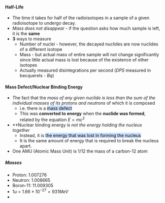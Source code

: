 #### Half-Life
- The time it takes for half of the radioisotopes in a sample of a given radioisotope to undergo decay.
- *Mass does not disappear* - if the question asks how much sample is left, it is the **same**
- **3** ways to measure
	- Number of nuclei - however, the decayed nuclides are now nuclides of a different isotope
	- Mass - but actual mass of entire sample will not change significantly since little actual mass is lost because of the existence of other isotopes
	- Actually measured disintegrations per second ($DPS$ measured in becquerels - $Bq$)

#### Mass Defect/Nuclear Binding Energy
- The fact that the *mass of any given nuclide is less than the sum of the individual masses of its protons and neutrons* of which it is composed
	- i.e. there is a <mark style="background: #ADCCFFA6;">mass defect</mark>
	- This was **converted to energy** when the **nuclide was formed**, related by the equation $E=mc^2$
- **Nuclear binding energy *is not the energy holding the nucleus together*
	- Instead, it is <mark style="background: #ADCCFFA6;">the energy that was lost in forming the nucleus</mark>
	- It is the same amount of energy that is required to break the nucleus apart.
- One AMU (Atomic Mass Unit) is $1/12$ the mass of a carbon-12 atom

##### Masses
- Proton: 1.007276
- Neutron: 1.008665
- Boron-11: 11.009305
- $1u$ = $1.66\times 10^{-27} = 931 MeV$
- 